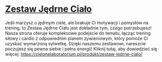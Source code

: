 # [Zestaw Jędrne Ciało](https://zielonelaboratorium.pl/produkt/zestaw-jedrne-cialo/)

Jeśli marzysz o jędrnym ciele, ale brakuje Ci motywacji i pomysłów na trening, to Zestaw Jędrne Ciało jest dokładnie tym, czego potrzebujesz! Nasza strona oferuje kompleksowe podejście do tematu, łącząc trening siłowy i cardio z odpowiednim planem żywieniowym, który pomoże Ci uzyskać wymarzoną sylwetkę. Dzięki naszemu zestawowi, nareszcie poczujesz się pewna siebie i pełna energii! Kliknij tutaj, aby dowiedzieć się więcej: https://zielonelaboratorium.pl/produkt/zestaw-jedrne-cialo/